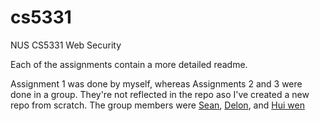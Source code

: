 # cs5331
NUS CS5331 Web Security

Each of the assignments contain a more detailed readme.

Assignment 1 was done by myself, whereas Assignments 2 and 3 were done in a group. 
They're not reflected in the repo aso I've created a new repo from scratch. 
The group members were [Sean](https://github.com/Kaikj), [Delon](https://github.com/wongherlung), and [Hui wen](https://github.com/huiwenhw)
